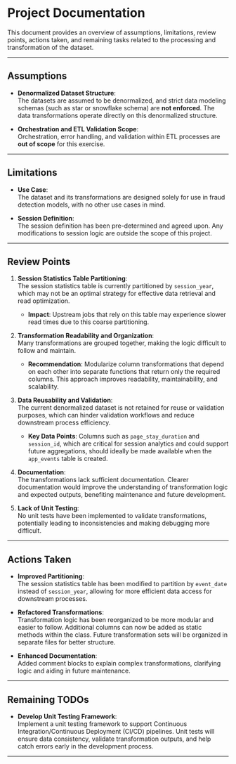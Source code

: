 # Project Documentation

This document provides an overview of assumptions, limitations, review points, actions taken, and remaining tasks related to the processing and transformation of the dataset.

---

## Assumptions

- **Denormalized Dataset Structure**:  
  The datasets are assumed to be denormalized, and strict data modeling schemas (such as star or snowflake schema) are **not enforced**. The data transformations operate directly on this denormalized structure.

- **Orchestration and ETL Validation Scope**:  
  Orchestration, error handling, and validation within ETL processes are **out of scope** for this exercise.

---

## Limitations

- **Use Case**:  
  The dataset and its transformations are designed solely for use in fraud detection models, with no other use cases in mind.

- **Session Definition**:  
  The session definition has been pre-determined and agreed upon. Any modifications to session logic are outside the scope of this project.

---

## Review Points

1. **Session Statistics Table Partitioning**:  
   The session statistics table is currently partitioned by `session_year`, which may not be an optimal strategy for effective data retrieval and read optimization.

   - **Impact**: Upstream jobs that rely on this table may experience slower read times due to this coarse partitioning.

2. **Transformation Readability and Organization**:  
   Many transformations are grouped together, making the logic difficult to follow and maintain.

   - **Recommendation**: Modularize column transformations that depend on each other into separate functions that return only the required columns. This approach improves readability, maintainability, and scalability.

3. **Data Reusability and Validation**:  
   The current denormalized dataset is not retained for reuse or validation purposes, which can hinder validation workflows and reduce downstream process efficiency.

   - **Key Data Points**: Columns such as `page_stay_duration` and `session_id`, which are critical for session analytics and could support future aggregations, should ideally be made available when the `app_events` table is created.

4. **Documentation**:  
   The transformations lack sufficient documentation. Clearer documentation would improve the understanding of transformation logic and expected outputs, benefiting maintenance and future development.

5. **Lack of Unit Testing**:  
   No unit tests have been implemented to validate transformations, potentially leading to inconsistencies and making debugging more difficult.

---

## Actions Taken

- **Improved Partitioning**:  
   The session statistics table has been modified to partition by `event_date` instead of `session_year`, allowing for more efficient data access for downstream processes.

- **Refactored Transformations**:  
   Transformation logic has been reorganized to be more modular and easier to follow. Additional columns can now be added as static methods within the class. Future transformation sets will be organized in separate files for better structure.

- **Enhanced Documentation**:  
   Added comment blocks to explain complex transformations, clarifying logic and aiding in future maintenance.

---

## Remaining TODOs

- **Develop Unit Testing Framework**:  
   Implement a unit testing framework to support Continuous Integration/Continuous Deployment (CI/CD) pipelines. Unit tests will ensure data consistency, validate transformation outputs, and help catch errors early in the development process.

---
